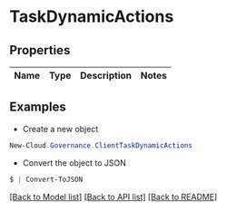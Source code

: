 # TaskDynamicActions
## Properties

Name | Type | Description | Notes
------------ | ------------- | ------------- | -------------

## Examples

- Create a new object
```powershell
New-Cloud.Governance.ClientTaskDynamicActions 
```

- Convert the object to JSON
```powershell
$ | Convert-ToJSON
```


[[Back to Model list]](../README.md#documentation-for-models) [[Back to API list]](../README.md#documentation-for-api-endpoints) [[Back to README]](../README.md)

